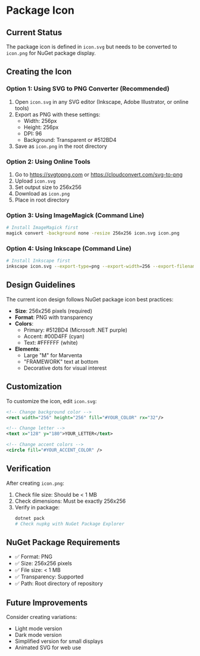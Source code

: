 # Package Icon

## Current Status

The package icon is defined in `icon.svg` but needs to be converted to `icon.png` for NuGet package display.

## Creating the Icon

### Option 1: Using SVG to PNG Converter (Recommended)

1. Open `icon.svg` in any SVG editor (Inkscape, Adobe Illustrator, or online tools)
2. Export as PNG with these settings:
   - Width: 256px
   - Height: 256px
   - DPI: 96
   - Background: Transparent or #512BD4
3. Save as `icon.png` in the root directory

### Option 2: Using Online Tools

1. Go to https://svgtopng.com or https://cloudconvert.com/svg-to-png
2. Upload `icon.svg`
3. Set output size to 256x256
4. Download as `icon.png`
5. Place in root directory

### Option 3: Using ImageMagick (Command Line)

```bash
# Install ImageMagick first
magick convert -background none -resize 256x256 icon.svg icon.png
```

### Option 4: Using Inkscape (Command Line)

```bash
# Install Inkscape first
inkscape icon.svg --export-type=png --export-width=256 --export-filename=icon.png
```

## Design Guidelines

The current icon design follows NuGet package icon best practices:

- **Size**: 256x256 pixels (required)
- **Format**: PNG with transparency
- **Colors**:
  - Primary: #512BD4 (Microsoft .NET purple)
  - Accent: #00D4FF (cyan)
  - Text: #FFFFFF (white)
- **Elements**:
  - Large "M" for Marventa
  - "FRAMEWORK" text at bottom
  - Decorative dots for visual interest

## Customization

To customize the icon, edit `icon.svg`:

```svg
<!-- Change background color -->
<rect width="256" height="256" fill="#YOUR_COLOR" rx="32"/>

<!-- Change letter -->
<text x="128" y="180">YOUR_LETTER</text>

<!-- Change accent colors -->
<circle fill="#YOUR_ACCENT_COLOR" />
```

## Verification

After creating `icon.png`:

1. Check file size: Should be < 1 MB
2. Check dimensions: Must be exactly 256x256
3. Verify in package:
   ```bash
   dotnet pack
   # Check nupkg with NuGet Package Explorer
   ```

## NuGet Package Requirements

- ✅ Format: PNG
- ✅ Size: 256x256 pixels
- ✅ File size: < 1 MB
- ✅ Transparency: Supported
- ✅ Path: Root directory of repository

## Future Improvements

Consider creating variations:
- Light mode version
- Dark mode version
- Simplified version for small displays
- Animated SVG for web use
